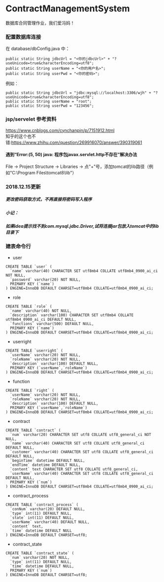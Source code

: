 # ContractManagementSystem
数据库合同管理作业，我们爱冯妈！
### 配置数据库连接
在 database/dbConfig.java 中：  
~~~
public static String jdbcUrl = "<你的jdbcUrl>" + "?useUnicode=true&characterEncoding=utf8";  
public static String userName = "<你的用户名>";
public static String userPwd = "<你的密码>";
~~~
例如：  
~~~
public static String jdbcUrl = "jdbc:mysql://localhost:3306/wjh" + "?useUnicode=true&characterEncoding=utf8";
public static String userName = "root";
public static String userPwd = "123456";
~~~

### jsp/servelet 参考资料
https://www.cnblogs.com/cynchanpin/p/7151912.html  
知乎的这个也不错:https://www.zhihu.com/question/269916070/answer/390319061
#### 遇到“Error:(5, 50) java: 程序包javax.servlet.http不存在”解决办法  
File -> Project Structure -> Libraries -> 点"+"号，添加tomcat的lib路径（例如"C:\Program Files\tomcat8\lib"）

### 2018.12.15更新
##### 更改密码获取方式，不再直接将密码写入程序
##### 小记：
##### 如果idea提示找不到com.mysql.jdbc.Driver,试将连接jar包放入tomcat中的lib目录下

### 建表命令行
- user
~~~
CREATE TABLE `user` (
  `name` varchar(40) CHARACTER SET utf8mb4 COLLATE utf8mb4_0900_ai_ci NOT NULL,
  `password` varchar(20) NOT NULL,
  PRIMARY KEY (`name`)
) ENGINE=InnoDB DEFAULT CHARSET=utf8mb4 COLLATE=utf8mb4_0900_ai_ci;
~~~
- role
~~~
CREATE TABLE `role` (
  `name` varchar(40) NOT NULL,
  `description` varchar(100) CHARACTER SET utf8mb4 COLLATE utf8mb4_0900_ai_ci DEFAULT NULL,
  `functions` varchar(500) DEFAULT NULL,
  PRIMARY KEY (`name`)
) ENGINE=InnoDB DEFAULT CHARSET=utf8mb4 COLLATE=utf8mb4_0900_ai_ci;
~~~

- userright
~~~
CREATE TABLE `userright` (
  `userName` varchar(20) NOT NULL,
  `roleName` varchar(20) NOT NULL,
  `description` varchar(100) DEFAULT NULL,
  PRIMARY KEY (`userName`,`roleName`)
) ENGINE=InnoDB DEFAULT CHARSET=utf8mb4 COLLATE=utf8mb4_0900_ai_ci;
~~~

- function
~~~
CREATE TABLE `right` (
  `userName` varchar(20) NOT NULL,
  `roleName` varchar(20) NOT NULL,
  `description` varchar(100) DEFAULT NULL,
  PRIMARY KEY (`userName`,`roleName`)
) ENGINE=InnoDB DEFAULT CHARSET=utf8mb4 COLLATE=utf8mb4_0900_ai_ci;
~~~

- contract
~~~
CREATE TABLE `contract` (
  `num` varchar(20) CHARACTER SET utf8 COLLATE utf8_general_ci NOT NULL,
  `name` varchar(40) CHARACTER SET utf8 COLLATE utf8_general_ci DEFAULT NULL,
  `customer` varchar(40) CHARACTER SET utf8 COLLATE utf8_general_ci DEFAULT NULL,
  `beginTime` datetime DEFAULT NULL,
  `endTime` datetime DEFAULT NULL,
  `content` text CHARACTER SET utf8 COLLATE utf8_general_ci,
  `userName` varchar(40) CHARACTER SET utf8 COLLATE utf8_general_ci DEFAULT NULL,
  PRIMARY KEY (`num`)
) ENGINE=InnoDB DEFAULT CHARSET=utf8mb4 COLLATE=utf8mb4_0900_ai_ci;
~~~

- contract_process
~~~
CREATE TABLE `contract_process` (
  `conNum` varchar(20) DEFAULT NULL,
  `type` int(11) DEFAULT NULL,
  `state` int(11) DEFAULT NULL,
  `userName` varchar(40) DEFAULT NULL,
  `content` text,
  `time` datetime DEFAULT NULL
) ENGINE=InnoDB DEFAULT CHARSET=utf8;
~~~

- contract_state
~~~
CREATE TABLE `contract_state` (
  `num` varchar(20) NOT NULL,
  `type` int(11) DEFAULT NULL,
  `time` datetime DEFAULT NULL,
  PRIMARY KEY (`num`)
) ENGINE=InnoDB DEFAULT CHARSET=utf8;
~~~

